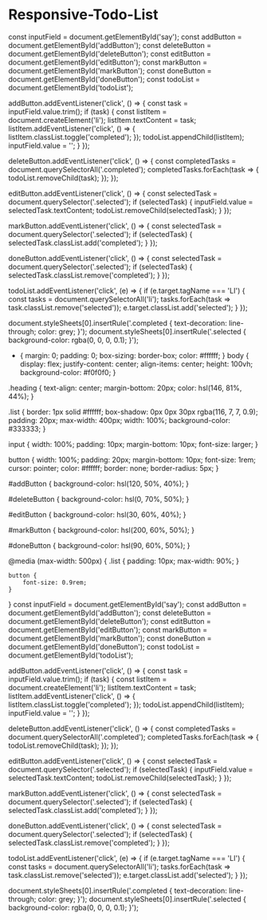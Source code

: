 # Responsive-Todo-List

const inputField = document.getElementById('say');
const addButton = document.getElementById('addButton');
const deleteButton = document.getElementById('deleteButton');
const editButton = document.getElementById('editButton');
const markButton = document.getElementById('markButton');
const doneButton = document.getElementById('doneButton');
const todoList = document.getElementById('todoList');

addButton.addEventListener('click', () => {
    const task = inputField.value.trim();
    if (task) {
        const listItem = document.createElement('li');
        listItem.textContent = task;
        listItem.addEventListener('click', () => {
            listItem.classList.toggle('completed');
        });
        todoList.appendChild(listItem);
        inputField.value = '';
    }
});

deleteButton.addEventListener('click', () => {
    const completedTasks = document.querySelectorAll('.completed');
    completedTasks.forEach(task => {
        todoList.removeChild(task);
    });
});

editButton.addEventListener('click', () => {
    const selectedTask = document.querySelector('.selected');
    if (selectedTask) {
        inputField.value = selectedTask.textContent;
        todoList.removeChild(selectedTask);
    }
});

markButton.addEventListener('click', () => {
    const selectedTask = document.querySelector('.selected');
    if (selectedTask) {
        selectedTask.classList.add('completed');
    }
});

doneButton.addEventListener('click', () => {
    const selectedTask = document.querySelector('.selected');
    if (selectedTask) {
        selectedTask.classList.remove('completed');
    }
});

todoList.addEventListener('click', (e) => {
    if (e.target.tagName === 'LI') {
        const tasks = document.querySelectorAll('li');
        tasks.forEach(task => task.classList.remove('selected'));
        e.target.classList.add('selected');
    }
});

document.styleSheets[0].insertRule('.completed { text-decoration: line-through; color: grey; }');
document.styleSheets[0].insertRule('.selected { background-color: rgba(0, 0, 0, 0.1); }');

* {
    margin: 0;
    padding: 0;
    box-sizing: border-box;
    color: #ffffff;
}
body {
    display: flex;
    justify-content: center;
    align-items: center;
    height: 100vh;
    background-color: #f0f0f0;
}

.heading {
    text-align: center;
    margin-bottom: 20px;
    color: hsl(146, 81%, 44%);
}

.list {
    border: 1px solid #ffffff;
    box-shadow: 0px 0px 30px rgba(116, 7, 7, 0.9);
    padding: 20px;
    max-width: 400px;
    width: 100%;
    background-color: #333333;
}

input {
    width: 100%;
    padding: 10px;
    margin-bottom: 10px;
    font-size: larger;
}

button {
    width: 100%;
    padding: 20px;
    margin-bottom: 10px;
    font-size: 1rem;
    cursor: pointer;
    color: #ffffff;
    border: none;
    border-radius: 5px;
}

#addButton {
    background-color: hsl(120, 50%, 40%);
}

#deleteButton {
    background-color: hsl(0, 70%, 50%);
}

#editButton {
    background-color: hsl(30, 60%, 40%);
}

#markButton {
    background-color: hsl(200, 60%, 50%);
}

#doneButton {
    background-color: hsl(90, 60%, 50%);
}

@media (max-width: 500px) {
    .list {
        padding: 10px;
        max-width: 90%;
    }

    button {
        font-size: 0.9rem;
    }
}
const inputField = document.getElementById('say');
const addButton = document.getElementById('addButton');
const deleteButton = document.getElementById('deleteButton');
const editButton = document.getElementById('editButton');
const markButton = document.getElementById('markButton');
const doneButton = document.getElementById('doneButton');
const todoList = document.getElementById('todoList');

addButton.addEventListener('click', () => {
    const task = inputField.value.trim();
    if (task) {
        const listItem = document.createElement('li');
        listItem.textContent = task;
        listItem.addEventListener('click', () => {
            listItem.classList.toggle('completed');
        });
        todoList.appendChild(listItem);
        inputField.value = '';
    }
});

deleteButton.addEventListener('click', () => {
    const completedTasks = document.querySelectorAll('.completed');
    completedTasks.forEach(task => {
        todoList.removeChild(task);
    });
});

editButton.addEventListener('click', () => {
    const selectedTask = document.querySelector('.selected');
    if (selectedTask) {
        inputField.value = selectedTask.textContent;
        todoList.removeChild(selectedTask);
    }
});

markButton.addEventListener('click', () => {
    const selectedTask = document.querySelector('.selected');
    if (selectedTask) {
        selectedTask.classList.add('completed');
    }
});

doneButton.addEventListener('click', () => {
    const selectedTask = document.querySelector('.selected');
    if (selectedTask) {
        selectedTask.classList.remove('completed');
    }
});

todoList.addEventListener('click', (e) => {
    if (e.target.tagName === 'LI') {
        const tasks = document.querySelectorAll('li');
        tasks.forEach(task => task.classList.remove('selected'));
        e.target.classList.add('selected');
    }
});

document.styleSheets[0].insertRule('.completed { text-decoration: line-through; color: grey; }');
document.styleSheets[0].insertRule('.selected { background-color: rgba(0, 0, 0, 0.1); }');
